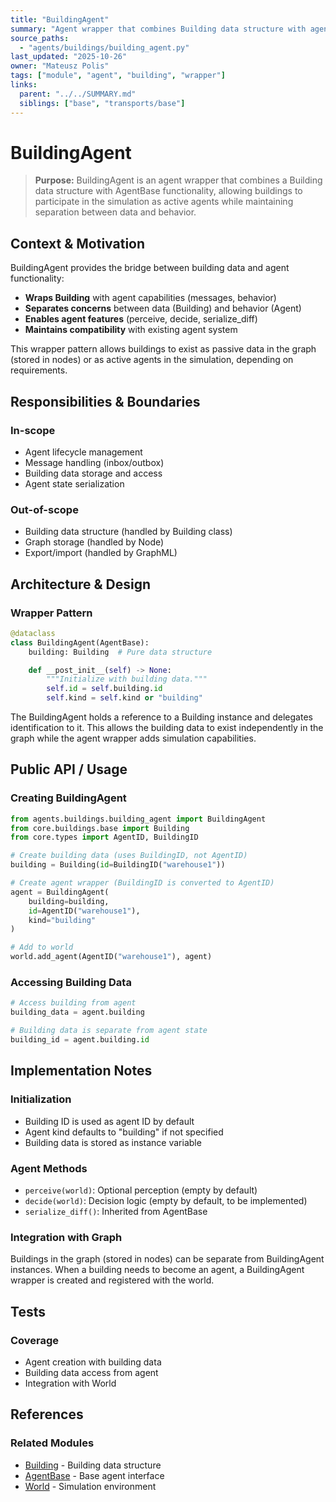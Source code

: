 ```yaml
---
title: "BuildingAgent"
summary: "Agent wrapper that combines Building data structure with agent capabilities for active participation in the simulation."
source_paths:
  - "agents/buildings/building_agent.py"
last_updated: "2025-10-26"
owner: "Mateusz Polis"
tags: ["module", "agent", "building", "wrapper"]
links:
  parent: "../../SUMMARY.md"
  siblings: ["base", "transports/base"]
---
```


# BuildingAgent

> **Purpose:** BuildingAgent is an agent wrapper that combines a Building data structure with AgentBase functionality, allowing buildings to participate in the simulation as active agents while maintaining separation between data and behavior.

## Context & Motivation

BuildingAgent provides the bridge between building data and agent functionality:
- **Wraps Building** with agent capabilities (messages, behavior)
- **Separates concerns** between data (Building) and behavior (Agent)
- **Enables agent features** (perceive, decide, serialize_diff)
- **Maintains compatibility** with existing agent system

This wrapper pattern allows buildings to exist as passive data in the graph (stored in nodes) or as active agents in the simulation, depending on requirements.

## Responsibilities & Boundaries

### In-scope
- Agent lifecycle management
- Message handling (inbox/outbox)
- Building data storage and access
- Agent state serialization

### Out-of-scope
- Building data structure (handled by Building class)
- Graph storage (handled by Node)
- Export/import (handled by GraphML)

## Architecture & Design

### Wrapper Pattern
```python
@dataclass
class BuildingAgent(AgentBase):
    building: Building  # Pure data structure

    def __post_init__(self) -> None:
        """Initialize with building data."""
        self.id = self.building.id
        self.kind = self.kind or "building"
```

The BuildingAgent holds a reference to a Building instance and delegates identification to it. This allows the building data to exist independently in the graph while the agent wrapper adds simulation capabilities.

## Public API / Usage

### Creating BuildingAgent
```python
from agents.buildings.building_agent import BuildingAgent
from core.buildings.base import Building
from core.types import AgentID, BuildingID

# Create building data (uses BuildingID, not AgentID)
building = Building(id=BuildingID("warehouse1"))

# Create agent wrapper (BuildingID is converted to AgentID)
agent = BuildingAgent(
    building=building,
    id=AgentID("warehouse1"),
    kind="building"
)

# Add to world
world.add_agent(AgentID("warehouse1"), agent)
```

### Accessing Building Data
```python
# Access building from agent
building_data = agent.building

# Building data is separate from agent state
building_id = agent.building.id
```

## Implementation Notes

### Initialization
- Building ID is used as agent ID by default
- Agent kind defaults to "building" if not specified
- Building data is stored as instance variable

### Agent Methods
- `perceive(world)`: Optional perception (empty by default)
- `decide(world)`: Decision logic (empty by default, to be implemented)
- `serialize_diff()`: Inherited from AgentBase

### Integration with Graph
Buildings in the graph (stored in nodes) can be separate from BuildingAgent instances. When a building needs to become an agent, a BuildingAgent wrapper is created and registered with the world.

## Tests

### Coverage
- Agent creation with building data
- Building data access from agent
- Integration with World

## References

### Related Modules
- [Building](../../core/buildings/base.md) - Building data structure
- [AgentBase](../base.md) - Base agent interface
- [World](../../world/world.md) - Simulation environment
